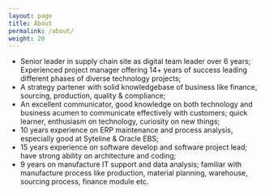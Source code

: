```yaml
---
layout: page
title: About
permalink: /about/
weight: 20
---
```


- Senior leader in supply chain site as digital team leader over 6 years; Experienced project manager offering 14+ years of success leading different phases of diverse technology projects;  
- A strategy partener with solid knowledgebase of business like finance, sourcing, production, quality & compliance;  
- An excellent communicator, good knowledge on both technology and business acumen to communicate effectively with customers; quick learner, enthusiasm on technology, curiosity on new things;  
- 10 years experience on ERP maintenance and process analysis, especially good at Syteline & Oracle EBS;  
- 15 years experience on software develop and software project lead; have strong ability on architecture and coding;  
- 9 years on manufacture IT support and data analysis; familiar with manufacture process like production, material planning, warehouse, sourcing process, finance module etc.  